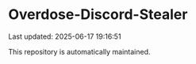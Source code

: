 # Overdose-Discord-Stealer

Last updated: 2025-06-17 19:16:51

This repository is automatically maintained.
